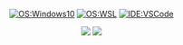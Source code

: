 <div align="center">

  [![OS:Windows10](https://img.shields.io/badge/OS-Windows%2010-blue?style=for-the-badge&logo=microsoft)](https://www.microsoft.com) 
  [![OS:WSL](https://img.shields.io/badge/WSL-Arch%20Linux-blue?style=for-the-badge&logo=linux)](https://github.com/GitDevla/ArchWSL)
  [![IDE:VSCode](https://img.shields.io/badge/IDE-VSCode-blue?style=for-the-badge&logo=visualstudiocode)](https://code.visualstudio.com/)
  
  ![](https://github-profile-summary-cards.vercel.app/api/cards/profile-details?username=GitDevla&theme=github_dark) 
  ![](http://github-profile-summary-cards.vercel.app/api/cards/most-commit-language?username=GitDevla&theme=github_dark)
</div>
